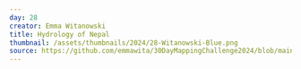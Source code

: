 ```yaml
---
day: 28
creator: Emma Witanowski
title: Hydrology of Nepal
thumbnail: /assets/thumbnails/2024/28-Witanowski-Blue.png
source: https://github.com/emmawita/30DayMappingChallenge2024/blob/main/scripts/Witanowski_Day28.Rmd
---
```

